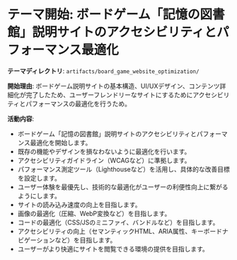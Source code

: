 # テーマ開始: ボードゲーム「記憶の図書館」説明サイトのアクセシビリティとパフォーマンス最適化

**テーマディレクトリ**: `artifacts/board_game_website_optimization/`

**開始理由**:
ボードゲーム説明サイトの基本構造、UI/UXデザイン、コンテンツ詳細化が完了したため、ユーザーフレンドリーなサイトにするためにアクセシビリティとパフォーマンスの最適化を行うため。

**活動内容**:
- ボードゲーム「記憶の図書館」説明サイトのアクセシビリティとパフォーマンス最適化を開始します。
- 既存の機能やデザインを損なわないように最適化を行います。
- アクセシビリティガイドライン（WCAGなど）に準拠します。
- パフォーマンス測定ツール（Lighthouseなど）を活用し、具体的な改善目標を設定します。
- ユーザー体験を最優先し、技術的な最適化がユーザーの利便性向上に繋がるようにします。
- サイトの読み込み速度の向上を目指します。
- 画像の最適化（圧縮、WebP変換など）を目指します。
- コードの最適化（CSS/JSのミニファイ、バンドルなど）を目指します。
- アクセシビリティの向上（セマンティックHTML、ARIA属性、キーボードナビゲーションなど）を目指します。
- ユーザーがより快適にサイトを閲覧できる環境の提供を目指します。
